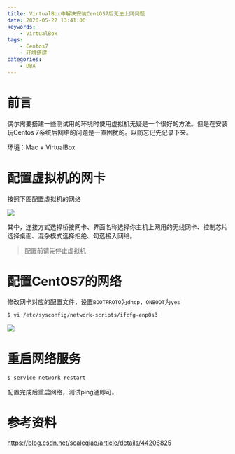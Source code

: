 ```yaml
---
title: VirtualBox中解决安装CentOS7后无法上网问题
date: 2020-05-22 13:41:06
keywords:
    - VirtualBox
tags:
    - Centos7
    - 环境搭建
categories:
    - DBA
---
```


# 前言

偶尔需要搭建一些测试用的环境时使用虚拟机无疑是一个很好的方法。但是在安装玩Centos 7系统后网络的问题是一直困扰的。以防忘记先记录下来。

<!-- more -->

环境：Mac + VirtualBox

# 配置虚拟机的网卡

按照下图配置虚拟机的网络

![](https://github.static.si-yee.com/posts/VirtualBox中解决安装CentOS7后无法上网问题-20200604134142.png)

其中，连接方式选择桥接网卡、界面名称选择你主机上网用的无线网卡、控制芯片选择桌面、混杂模式选择拒绝、勾选接入网络。

> 配置前请先停止虚拟机

# 配置CentOS7的网络

修改网卡对应的配置文件，设置`BOOTPROTO`为`dhcp`，`ONBOOT`为`yes`

``` bash
$ vi /etc/sysconfig/network-scripts/ifcfg-enp0s3
```

![](https://github.static.si-yee.com/posts/VirtualBox中解决安装CentOS7后无法上网问题-20200604134232.png)

# 重启网络服务

``` bash
$ service network restart
```

配置完成后重启网络，测试ping通即可。

# 参考资料

https://blog.csdn.net/scaleqiao/article/details/44206825